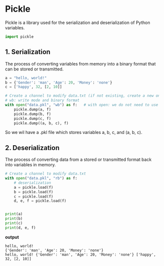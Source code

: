 # Pickle

Pickle is a library used for the serialization and deserialization of Python variables.

```python 
import pickle
```



## 1. Serialization

The process of converting variables from memory into a binary format that can be stored or transmitted.



```python
a = "hello, world!"
b = {'Gender': 'man', 'Age': 20, 'Money': 'none'}
c = ['happy', 32, [2, 10]]

# Create a channel to modify data.txt (if not existing, create a new one)
# wb: write mode and binary format
with open("data.pkl", "wb") as f:   # with open: we do not need to use f.close() to close the channle
    pickle.dump(a, f)
    pickle.dump(b, f)
    pickle.dump(c, f)
    pickle.dump((a, b, c), f)
```

So we wil have a .pkl file which stores variables a, b, c, and (a, b, c).



## 2. Deserialization

The process of converting data from a stored or transmitted format back into variables in memory.



```python
# Create a channel to modify data.txt
with open("data.pkl", "rb") as f:
    # deserialization
    a = pickle.load(f)
    b = pickle.load(f)
    c = pickle.load(f)
    d, e, f = pickle.load(f)


print(a)
print(b)
print(c)
print(d, e, f)
```

**output**

```pytho
hello, world!
{'Gender': 'man', 'Age': 20, 'Money': 'none'}
hello, world! {'Gender': 'man', 'Age': 20, 'Money': 'none'} ['happy', 32, [2, 10]]
```

